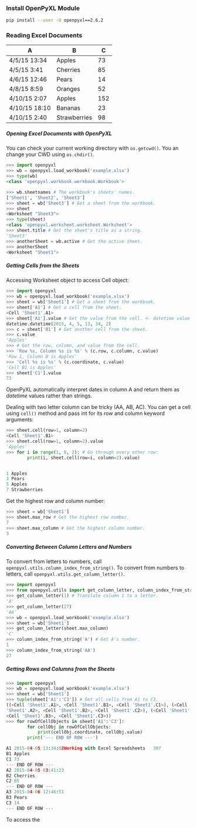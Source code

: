 ### Install OpenPyXL Module
```sh
pip install --user -U openpyxl==2.6.2
```


### Reading Excel Documents
| A             | B            | C   |
| ------------- | ------------ | --- |
| 4/5/15 13:34  | Apples       | 73  |
| 4/5/15 3:41   | Cherries     | 85  |
| 4/6/15 12:46  | Pears        | 14  |
| 4/8/15 8:59   | Oranges      | 52  |
| 4/10/15 2:07  | Apples       | 152 |
| 4/10/15 18:10 | Bananas      | 23  |
| 4/10/15 2:40  | Strawberries | 98  |

##### Opening Excel Documents with OpenPyXL
You can check your current working directory with `os.getcwd()`.
You an change your CWD using `os.chdir()`.
```py
>>> import openpyxl
>>> wb = openpyxl.load_workbook('example.xlsx')
>>> type(wb)
<class 'openpyxl.workbook.workbook.Workbook'>

>>> wb.sheetnames # The workbook's sheets' names.
['Sheet1', 'Sheet2', 'Sheet3']
>>> sheet = wb['Sheet3'] # Get a sheet from the workbook.
>>> sheet
<Worksheet "Sheet3">
>>> type(sheet)
<class 'openpyxl.worksheet.worksheet.Worksheet'>
>>> sheet.title # Get the sheet's title as a string.
'Sheet3'
>>> anotherSheet = wb.active # Get the active sheet.
>>> anotherSheet
<Worksheet "Sheet1">
```

##### Getting Cells from the Sheets
Accessing Worksheet object to access Cell object:
```py
>>> import openpyxl
>>> wb = openpyxl.load_workbook('example.xlsx')
>>> sheet = wb['Sheet1'] # Get a sheet from the workbook.
>>> sheet['A1'] # Get a cell from the sheet.
<Cell 'Sheet1'.A1>
>>> sheet['A1'].value # Get the value from the cell. <- datetime value
datetime.datetime(2015, 4, 5, 13, 34, 2)
>>> c = sheet['B1'] # Get another cell from the sheet.
>>> c.value
'Apples'
>>> # Get the row, column, and value from the cell.
>>> 'Row %s, Column %s is %s' % (c.row, c.column, c.value)
'Row 1, Column B is Apples'
>>> 'Cell %s is %s' % (c.coordinate, c.value)
'Cell B1 is Apples'
>>> sheet['C1'].value
73
```
OpenPyXL automatically interpret dates in column A and return them as *datetime* values rather than strings.

Dealing with two letter column can be tricky (AA, AB, AC). You can get a cell using `cell()` method and pass int for its row and column keyword arguments:
```py
>>> sheet.cell(row=1, column=2)
<Cell 'Sheet1'.B1>
>>> sheet.cell(row=1, column=2).value
'Apples'
>>> for i in range(1, 8, 2): # Go through every other row:
		print(i, sheet.cell(row=i, column=2).value)


1 Apples
3 Pears
5 Apples
7 Strawberries
```

Get the highest row and column number:
```py
>>> sheet = wb['Sheet1']
>>> sheet.max_row # Get the highest row number.
7
>>> sheet.max_column # Get the highest column number.
3
```

##### Converting Between Column Letters and Numbers
To convert from letters to numbers, call `openpyxl.utils.column_index_from_string()`.
To convert from numbers to letters, call `openpyxl.utils.get_column_letter()`.
```py
>>> import openpyxl
>>> from openpyxl.utils import get_column_letter, column_index_from_string
>>> get_column_letter(1) # Translate column 1 to a letter.
'A'
>>> get_column_letter(27)
'AA'
>>> wb = openpyxl.load_workbook('example.xlsx')
>>> sheet = wb['Sheet1']
>>> get_column_letter(sheet.max_column)
'C'
>>> column_index_from_string('A') # Get A's number.
1
>>> column_index_from_string('AA')
27
```

##### Getting Rows and Columns from the Sheets

```py
>>> import openpyxl
>>> wb = openpyxl.load_workbook('example.xlsx')
>>> sheet = wb['Sheet1']
>>> tuple(sheet['A1':'C3']) # Get all cells from A1 to C3.
((<Cell 'Sheet1'.A1>, <Cell 'Sheet1'.B1>, <Cell 'Sheet1'.C1>), (<Cell
'Sheet1'.A2>, <Cell 'Sheet1'.B2>, <Cell 'Sheet1'.C2>), (<Cell 'Sheet1'.A3>,
<Cell 'Sheet1'.B3>, <Cell 'Sheet1'.C3>))
>>> for rowOfCellObjects in sheet['A1':'C3']:
		for cellObj in rowOfCellObjects:
			print(cellObj.coordinate, cellObj.value)
		print('--- END OF ROW ---')

A1 2015-04-05 13:34:02Working with Excel Spreadsheets   307
B1 Apples
C1 73
--- END OF ROW ---
A2 2015-04-05 03:41:23
B2 Cherries
C2 85
--- END OF ROW ---
A3 2015-04-06 12:46:51
B3 Pears
C3 14
--- END OF ROW ---
```

To access the 